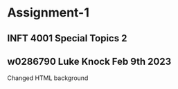 # Assignment-1
## INFT 4001 Special Topics 2
## w0286790 Luke Knock Feb 9th 2023

Changed HTML background